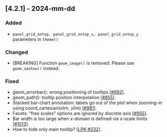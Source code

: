 ## [4.2.1] - 2024-mm-dd

### Added
- `panel_grid_ontop, panel_grid_ontop_x, panel_grid_ontop_y` parameters in `theme()`

### Changed

- [BREAKING] Function `geom_image()` is removed. Please use `geom_imshow()` instead.  
         

### Fixed

- geom_errorbar(): wrong positioning of tooltips [[#992](https://github.com/JetBrains/lets-plot/issues/992)].
- geom_path(): tooltip position interpolation [[#855](https://github.com/JetBrains/lets-plot/issues/855)].
- Stacked bar-chart annotation: labels go out of the plot when zooming-in using coord_cartesian(xlim, ylim) [[#981](https://github.com/JetBrains/lets-plot/issues/981)].
- Facets: "free scales" options are ignored by discrete axis [[#955](https://github.com/JetBrains/lets-plot/issues/955)].
- Bar width is too large when x-domain is defined via x-scale limits [[#1013](https://github.com/JetBrains/lets-plot/issues/1013)].
- How to hide only main tooltip? [[LPK-#232](https://github.com/JetBrains/lets-plot-kotlin/issues/232)].
